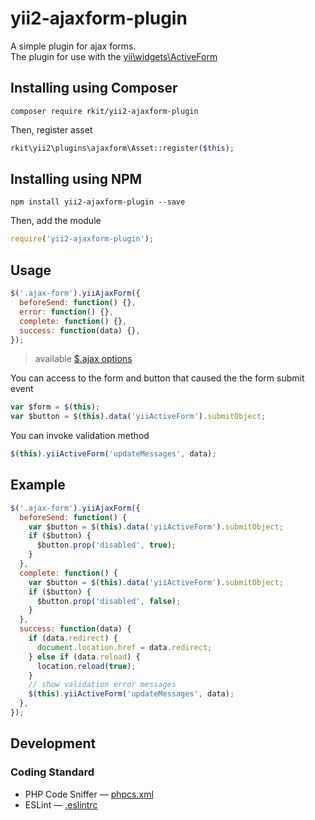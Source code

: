 # yii2-ajaxform-plugin

A simple plugin for ajax forms.  
The plugin for use with the [yii\widgets\ActiveForm](http://www.yiiframework.com/doc-2.0/yii-widgets-activeform.html)

## Installing using Composer

```
composer require rkit/yii2-ajaxform-plugin
```

Then, register asset
```php
rkit\yii2\plugins\ajaxform\Asset::register($this);
```

## Installing using NPM
```
npm install yii2-ajaxform-plugin --save
```

Then, add the module

```js
require('yii2-ajaxform-plugin');
```

## Usage

```js
$('.ajax-form').yiiAjaxForm({
  beforeSend: function() {},
  error: function() {},
  complete: function() {},
  success: function(data) {},
});
```
> available [$.ajax options](http://api.jquery.com/jquery.ajax)

You can access to the form and button that caused the the form submit event
```js
var $form = $(this);
var $button = $(this).data('yiiActiveForm').submitObject;
```

You can invoke validation method
```js
$(this).yiiActiveForm('updateMessages', data);
```

## Example

```js
$('.ajax-form').yiiAjaxForm({
  beforeSend: function() {
    var $button = $(this).data('yiiActiveForm').submitObject;
    if ($button) {
      $button.prop('disabled', true);
    }
  },
  complete: function() {
    var $button = $(this).data('yiiActiveForm').submitObject;
    if ($button) {
      $button.prop('disabled', false);
    }
  },
  success: function(data) {
    if (data.redirect) {
      document.location.href = data.redirect;
    } else if (data.reload) {
      location.reload(true);
    }
    // show validation error messages
    $(this).yiiActiveForm('updateMessages', data);
  },
});
```

## Development

### Coding Standard

- PHP Code Sniffer — [phpcs.xml](./phpcs.xml)
- ESLint — [.eslintrc](./.eslintrc)
